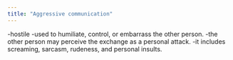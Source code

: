 ```yaml
---
title: "Aggressive communication"
---
```

-hostile
-used to humiliate, control, or embarrass the other person.
-the other person may perceive the exchange as a personal attack. 
-it includes screaming, sarcasm, rudeness, and personal insults.

